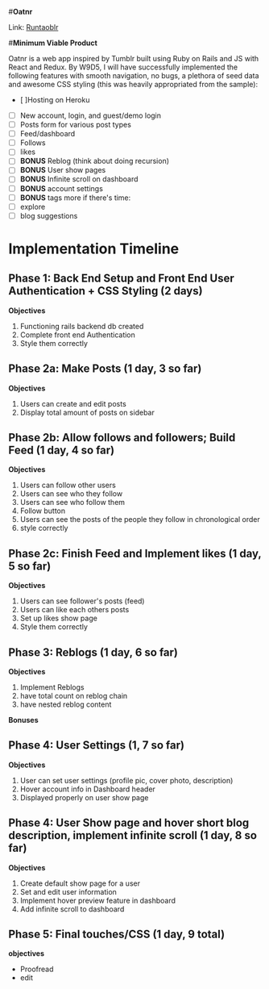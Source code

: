 #**Oatnr**

Link: [Runtaoblr](runtaoblr.heroku.com)

<!-- NOTE DO NOT BE OVERWHELMED, THEY ARE NOT EXPECTING THE FIRST PROPOSAL TO BE
PERFECT, SO JUST START WITH WHAT YOU HAVE AND EDIT -->

#**Minimum Viable Product**

Oatnr is a web app inspired by Tumblr built using Ruby on Rails and JS with React and Redux. By W9D5, I will have successfully implemented the following features with smooth navigation, no bugs, a plethora of seed data and awesome CSS styling (this was heavily appropriated from the sample):

- [ ]Hosting on Heroku
- [ ] New account, login, and guest/demo login
- [ ] Posts form for various post types
- [ ] Feed/dashboard
- [ ] Follows
- [ ] likes
- [ ] **BONUS** Reblog (think about doing recursion)
- [ ] **BONUS** User show pages
- [ ] **BONUS** Infinite scroll on dashboard
- [ ] **BONUS** account settings
- [ ] **BONUS** tags
more if there's time:
- [ ] explore
- [ ] blog suggestions

# Implementation Timeline

## Phase 1: Back End Setup and Front End User Authentication + CSS Styling (2 days)

**Objectives**
1. Functioning rails backend db created
2. Complete front end Authentication
3. Style them correctly

## Phase 2a: Make Posts (1 day, 3 so far)
**Objectives**
1. Users can create and edit posts
2. Display total amount of posts on sidebar

## Phase 2b: Allow follows and followers; Build Feed (1 day, 4 so far)
**Objectives**
1. Users can follow other users
2. Users can see who they follow
3. Users can see who follow them
4. Follow button
5. Users can see the posts of the people they follow in chronological order
6. style correctly

## Phase 2c: Finish Feed and Implement likes (1 day, 5 so far)
**Objectives**
1. Users can see follower's posts (feed)
2. Users can like each others posts
3. Set up likes show page
4. Style them correctly

## Phase 3: Reblogs (1 day, 6 so far)
**Objectives**
1. Implement Reblogs
2. have total count on reblog chain
3. have nested reblog content

**Bonuses**

## Phase 4: User Settings  (1, 7 so far)
**Objectives**
1. User can set user settings (profile pic, cover photo, description)
2. Hover account info in Dashboard header
6. Displayed properly on user show page


## Phase 4: User Show page and hover short blog description, implement infinite scroll (1 day, 8 so far)
**Objectives**
1. Create default show page for a user
2. Set and edit user information
3. Implement hover preview feature in dashboard
4. Add infinite scroll to dashboard

## Phase 5: Final touches/CSS (1 day, 9 total)
**objectives**
- Proofread
- edit
